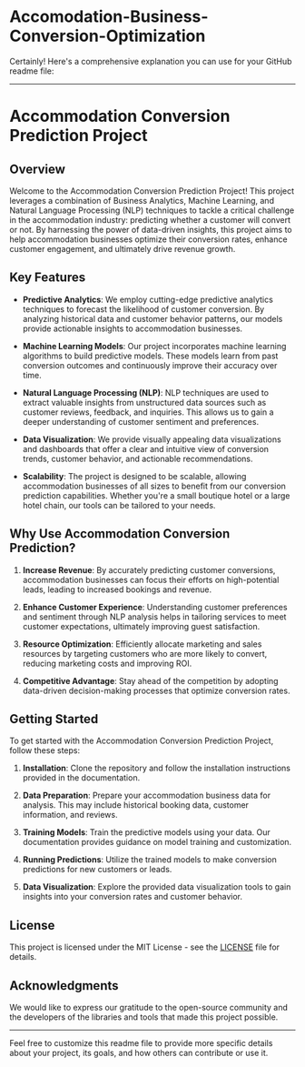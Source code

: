 # Accomodation-Business-Conversion-Optimization
Certainly! Here's a comprehensive explanation you can use for your GitHub readme file:

---

# Accommodation Conversion Prediction Project

## Overview

Welcome to the Accommodation Conversion Prediction Project! This project leverages a combination of Business Analytics, Machine Learning, and Natural Language Processing (NLP) techniques to tackle a critical challenge in the accommodation industry: predicting whether a customer will convert or not. By harnessing the power of data-driven insights, this project aims to help accommodation businesses optimize their conversion rates, enhance customer engagement, and ultimately drive revenue growth.

## Key Features

- **Predictive Analytics**: We employ cutting-edge predictive analytics techniques to forecast the likelihood of customer conversion. By analyzing historical data and customer behavior patterns, our models provide actionable insights to accommodation businesses.

- **Machine Learning Models**: Our project incorporates machine learning algorithms to build predictive models. These models learn from past conversion outcomes and continuously improve their accuracy over time.

- **Natural Language Processing (NLP)**: NLP techniques are used to extract valuable insights from unstructured data sources such as customer reviews, feedback, and inquiries. This allows us to gain a deeper understanding of customer sentiment and preferences.

- **Data Visualization**: We provide visually appealing data visualizations and dashboards that offer a clear and intuitive view of conversion trends, customer behavior, and actionable recommendations.

- **Scalability**: The project is designed to be scalable, allowing accommodation businesses of all sizes to benefit from our conversion prediction capabilities. Whether you're a small boutique hotel or a large hotel chain, our tools can be tailored to your needs.

## Why Use Accommodation Conversion Prediction?

1. **Increase Revenue**: By accurately predicting customer conversions, accommodation businesses can focus their efforts on high-potential leads, leading to increased bookings and revenue.

2. **Enhance Customer Experience**: Understanding customer preferences and sentiment through NLP analysis helps in tailoring services to meet customer expectations, ultimately improving guest satisfaction.

3. **Resource Optimization**: Efficiently allocate marketing and sales resources by targeting customers who are more likely to convert, reducing marketing costs and improving ROI.

4. **Competitive Advantage**: Stay ahead of the competition by adopting data-driven decision-making processes that optimize conversion rates.

## Getting Started

To get started with the Accommodation Conversion Prediction Project, follow these steps:

1. **Installation**: Clone the repository and follow the installation instructions provided in the documentation.

2. **Data Preparation**: Prepare your accommodation business data for analysis. This may include historical booking data, customer information, and reviews.

3. **Training Models**: Train the predictive models using your data. Our documentation provides guidance on model training and customization.

4. **Running Predictions**: Utilize the trained models to make conversion predictions for new customers or leads.

5. **Data Visualization**: Explore the provided data visualization tools to gain insights into your conversion rates and customer behavior.


## License

This project is licensed under the MIT License - see the [LICENSE](LICENSE) file for details.

## Acknowledgments

We would like to express our gratitude to the open-source community and the developers of the libraries and tools that made this project possible.

---

Feel free to customize this readme file to provide more specific details about your project, its goals, and how others can contribute or use it.
